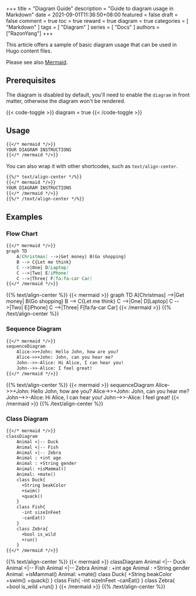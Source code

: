 +++
title = "Diagram Guide"
description = "Guide to diagram usage in Markdown"
date = 2021-09-01T11:36:50+08:00
featured = false
draft = false
comment = true
toc = true
reward = true
diagram = true
categories = [
  "Markdown"
]
tags = [
  "Diagram"
]
series = [
  "Docs"
]
authors = ["RazonYang"]
+++

This article offers a sample of basic diagram usage that can be used in Hugo content files.

Please see also [Mermaid](https://mermaid-js.github.io).

<!--more-->

## Prerequisites

The diagram is disabled by default, you'll need to enable the `diagram` in front matter, otherwise the diagram won't be rendered.

{{< code-toggle >}}
diagram = true
{{< /code-toggle >}}

## Usage

```markdown
{{</* mermaid */>}}
YOUR DIAGRAM INSTRUCTIONS
{{</* /mermaid */>}}
```

You can also wrap it with other shortcodes, such as `text/align-center`.

```markdown
{{%/* text/align-center */%}}
{{</* mermaid */>}}
YOUR DIAGRAM INSTRUCTIONS
{{</* /mermaid */>}}
{{%/* /text/align-center */%}}
```

## Examples

### Flow Chart

```markdown
{{</* mermaid */>}}
graph TD
    A[Christmas] -->|Get money| B(Go shopping)
    B --> C{Let me think}
    C -->|One| D[Laptop]
    C -->|Two| E[iPhone]
    C -->|Three| F[fa:fa-car Car]
{{</* /mermaid */>}}
```

{{% text/align-center %}}
{{< mermaid >}}
graph TD
    A[Christmas] -->|Get money| B(Go shopping)
    B --> C{Let me think}
    C -->|One| D[Laptop]
    C -->|Two| E[iPhone]
    C -->|Three| F[fa:fa-car Car]
{{< /mermaid >}}
{{% /text/align-center %}}

### Sequence Diagram

```markdown
{{</* mermaid */>}}
sequenceDiagram
    Alice->>+John: Hello John, how are you?
    Alice->>+John: John, can you hear me?
    John-->>-Alice: Hi Alice, I can hear you!
    John-->>-Alice: I feel great!
{{</* /mermaid */>}}
```

{{% text/align-center %}}
{{< mermaid >}}
sequenceDiagram
    Alice->>+John: Hello John, how are you?
    Alice->>+John: John, can you hear me?
    John-->>-Alice: Hi Alice, I can hear you!
    John-->>-Alice: I feel great!
{{< /mermaid >}}
{{% /text/align-center %}}

### Class Diagram

```markdown
{{</* mermaid */>}}
classDiagram
    Animal <|-- Duck
    Animal <|-- Fish
    Animal <|-- Zebra
    Animal : +int age
    Animal : +String gender
    Animal: +isMammal()
    Animal: +mate()
    class Duck{
      +String beakColor
      +swim()
      +quack()
    }
    class Fish{
      -int sizeInFeet
      -canEat()
    }
    class Zebra{
      +bool is_wild
      +run()
    }
{{</* /mermaid */>}}
```

{{% text/align-center %}}
{{< mermaid >}}
classDiagram
    Animal <|-- Duck
    Animal <|-- Fish
    Animal <|-- Zebra
    Animal : +int age
    Animal : +String gender
    Animal: +isMammal()
    Animal: +mate()
    class Duck{
      +String beakColor
      +swim()
      +quack()
    }
    class Fish{
      -int sizeInFeet
      -canEat()
    }
    class Zebra{
      +bool is_wild
      +run()
    }
{{< /mermaid >}}
{{% /text/align-center %}}
